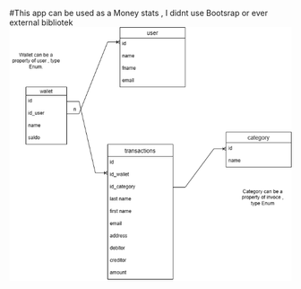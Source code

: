 #This app can be used as a Money stats , I didnt use Bootsrap or ever external bibliotek
![Money stats Entity](https://github.com/Vahid-Kouh-Jani-Gouji/Haushaltsbuch/blob/main/src/image/HaushaltsbuchEntity.png)

